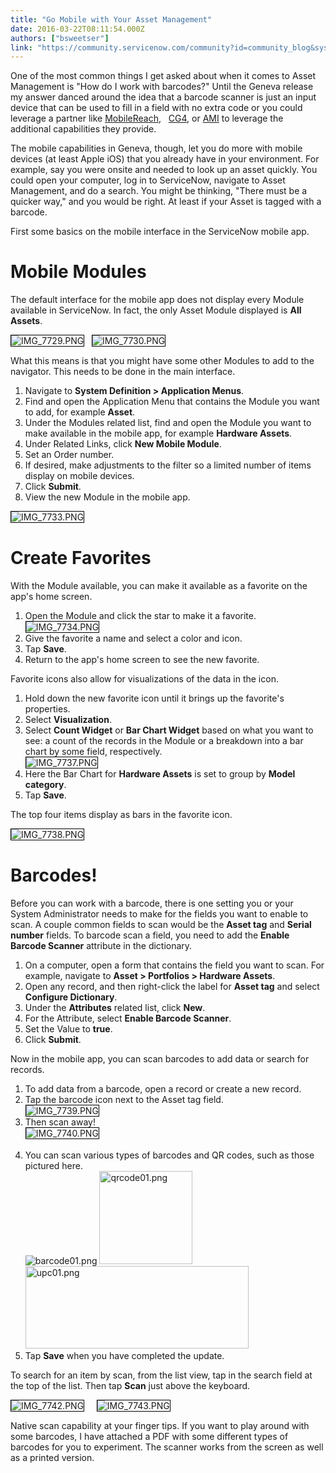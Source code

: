 ```yaml
---
title: "Go Mobile with Your Asset Management"
date: 2016-03-22T08:11:54.000Z
authors: ["bsweetser"]
link: "https://community.servicenow.com/community?id=community_blog&sys_id=5c2ee26ddbd0dbc01dcaf3231f9619ec"
---
```

<p>One of the most common things I get asked about when it comes to Asset Management is "How do I work with barcodes?" Until the Geneva release my answer danced around the idea that a barcode scanner is just an input device that can be used to fill in a field with no extra code or you could leverage a partner like <a title="obilereach.com/" href="https://mobilereach.com/">MobileReach</a>,   <a title="ww.cg4assettracking.com/" href="https://www.cg4assettracking.com/">CG4</a>, or <a title="w.amitracks.com/" href="http://www.amitracks.com/">AMI</a> to leverage the additional capabilities they provide.</p><p></p><p>The mobile capabilities in Geneva, though, let you do more with mobile devices (at least Apple iOS) that you already have in your environment. For example, say you were onsite and needed to look up an asset quickly. You could open your computer, log in to ServiceNow, navigate to Asset Management, and do a search. You might be thinking, "There must be a quicker way," and you would be right. At least if your Asset is tagged with a barcode.</p><p></p><p>First some basics on the mobile interface in the ServiceNow mobile app.</p><h1>Mobile Modules</h1><p>The default interface for the mobile app does not display every Module available in ServiceNow. In fact, the only Asset Module displayed is <strong>All Assets</strong>.</p><p></p><p><img   alt="IMG_7729.PNG" class="image-1 jive-image" src="8b5285c6db50130468c1fb651f9619a3.iix" style="height: auto; border: #000 solid 1px;"/>   <img   alt="IMG_7730.PNG" class="image-2 jive-image" src="d5af1842db5057049c9ffb651f9619b5.iix" style="height: auto; border: #000 solid 1px;"/></p><p></p><p>What this means is that you might have some other Modules to add to the navigator. This needs to be done in the main interface.</p><p></p><ol><li>Navigate to <strong>System Definition &gt; Application Menus</strong>.</li><li>Find and open the Application Menu that contains the Module you want to add, for example <strong>Asset</strong>.</li><li>Under the Modules related list, find and open the Module you want to make available in the mobile app, for example <strong>Hardware Assets</strong>.</li><li>Under Related Links, click <strong>New Mobile Module</strong>.</li><li>Set an Order number.</li><li>If desired, make adjustments to the filter so a limited number of items display on mobile devices.</li><li>Click <strong>Submit</strong>.</li><li>View the new Module in the mobile app.</li></ol><p><img   alt="IMG_7733.PNG" class="image-3 jive-image" src="7190c04adb94db048c8ef4621f96190a.iix" style="height: auto; border: #000 solid 1px;"/></p><h1>Create Favorites</h1><p>With the Module available, you can make it available as a favorite on the app's home screen.</p><ol><li>Open the Module and click the star to make it a favorite.<br/><img   alt="IMG_7734.PNG" class="image-5 jive-image" src="1c126102db1cd304b322f4621f9619cf.iix" style="height: auto; border: #000 solid 1px;"/></li><li>Give the favorite a name and select a color and icon.</li><li>Tap <strong>Save</strong>.</li><li>Return to the app's home screen to see the new favorite.</li></ol><p></p><p>Favorite icons also allow for visualizations of the data in the icon.</p><ol><li>Hold down the new favorite icon until it brings up the favorite's properties.</li><li>Select <strong>Visualization</strong>.</li><li>Select <strong>Count Widget</strong> or <strong>Bar Chart Widget</strong> based on what you want to see: a count of the records in the Module or a breakdown into a bar chart by some field, respectively.<br/><img   alt="IMG_7737.PNG" class="image-6 jive-image" src="c1dc34c6dbdcdfc068c1fb651f9619a6.iix" style="height: auto; border: #000 solid 1px;"/></li><li>Here the Bar Chart for <strong>Hardware Assets</strong> is set to group by <strong>Model category</strong>.</li><li>Tap <strong>Save</strong>.</li></ol><p>The top four items display as bars in the favorite icon.</p><p><img   alt="IMG_7738.PNG" class="image-7 jive-image" src="41be900adb1057049c9ffb651f9619f8.iix" style="height: auto; border: #000 solid 1px;"/></p><h1>Barcodes!</h1><p>Before you can work with a barcode, there is one setting you or your System Administrator needs to make for the fields you want to enable to scan. A couple common fields to scan would be the <strong>Asset tag</strong> and <strong>Serial number</strong> fields. To barcode scan a field, you need to add the <strong>Enable Barcode Scanner</strong> attribute in the dictionary.</p><ol><li>On a computer, open a form that contains the field you want to scan. For example, navigate to <strong>Asset &gt; Portfolios &gt; Hardware Assets</strong>.</li><li>Open any record, and then right-click the label for <strong>Asset tag</strong> and select <strong>Configure Dictionary</strong>.</li><li>Under the <strong>Attributes</strong> related list, click <strong>New</strong>.</li><li>For the Attribute, select <strong>Enable Barcode Scanner</strong>.</li><li>Set the Value to <strong>true</strong>.</li><li>Click <strong>Submit</strong>.</li></ol><p></p><p>Now in the mobile app, you can scan barcodes to add data or search for records.</p><p></p><ol><li>To add data from a barcode, open a record or create a new record.</li><li>Tap the barcode icon next to the Asset tag field.<br/><img   alt="IMG_7739.PNG" class="image-8 jive-image" src="604c7b75dbd01304b322f4621f9619ff.iix" style="height: auto; border: #000 solid 1px;"/></li><li>Then scan away!<br/><img   alt="IMG_7740.PNG" class="image-9 jive-image" src="1cd0e98edb9c1b04ed6af3231f961999.iix" style="height: auto; border: #000 solid 1px;"/><br/><br/></li><li>You can scan various types of barcodes and QR codes, such as those pictured here.<br/><img   alt="barcode01.png" class="image-12 jive-image" src="60d0404edb58d3041dcaf3231f96194b.iix" style="height: auto;"/> <img   alt="qrcode01.png" class="image-13 jive-image" height="149" src="858369c6db1cd304b322f4621f9619bb.iix" style="width: 149px; height: 149px;" width="149"/>   <img   alt="upc01.png" class="image-14 jive-image" height="132" src="b75289cadbd09f048c8ef4621f96194b.iix" style="width: 357px; height: 131.635px;" width="357"/></li><li>Tap <strong>Save</strong> when you have completed the update.</li></ol><p></p><p>To search for an item by scan, from the list view, tap in the search field at the top of the list. Then tap <strong>Scan</strong> just above the keyboard.</p><p><img   alt="IMG_7742.PNG" class="image-10 jive-image" src="307bfccedb101b04ed6af3231f96192b.iix" style="height: auto; border: #000 solid 1px;"/>     <img   alt="IMG_7743.PNG" class="image-11 jive-image" src="2dc99046db185304b322f4621f961998.iix" style="height: auto; border: #000 solid 1px;"/></p><p></p><p>Native scan capability at your finger tips. If you want to play around with some barcodes, I have attached a PDF with some different types of barcodes for you to experiment. The scanner works from the screen as well as a printed version.</p>